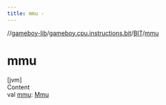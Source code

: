 ```yaml
---
title: mmu -
---
```

//[gameboy-lib](../../index.md)/[gameboy.cpu.instructions.bit](../index.md)/[BIT](index.md)/[mmu](mmu.md)



# mmu  
[jvm]  
Content  
val [mmu](mmu.md): [Mmu](../../gameboy.memory/-mmu/index.md)  



